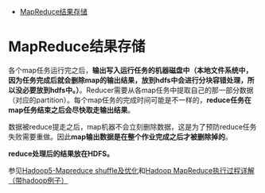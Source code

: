 * [MapReduce结果存储](#mapreduce结果存储)

# MapReduce结果存储
各个map任务运行完之后，**输出写入运行任务的机器磁盘中（本地文件系统中，因为任务完成后就会删除map的输出结果，放到hdfs中会进行分块容错处理，所以没必要放到hdfs中。）**。Reducer需要从各map任务中提取自己的那一部分数据（对应的partition）。每个map任务的完成时间可能是不一样的，**reduce任务在map任务结束之后会尽快取走输出结果**。

数据被reduce提走之后，map机器不会立刻删除数据，这是为了预防reduce任务失败需要重做。因此**map输出数据是在整个作业完成之后才被删除掉的**。

**reduce处理后的结果放在HDFS。**

参见[Hadoop5-Mapreduce shuffle及优化](https://www.jianshu.com/p/d903dca59aac)和[Hadoop MapReduce执行过程详解（带hadoop例子）](https://my.oschina.net/itblog/blog/275294)